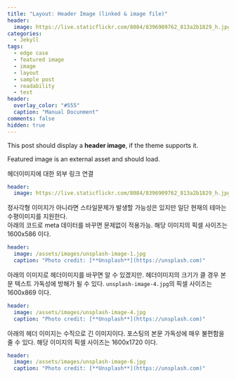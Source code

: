 ```yaml
---
title: "Layout: Header Image (linked & image file)"
header:
  image: https://live.staticflickr.com/8084/8396909762_813a2b1829_h.jpg
categories:
  - Jekyll
tags:
  - edge case
  - featured image
  - image
  - layout
  - sample post
  - readability
  - test
header:
  overlay_color: "#555"
  caption: "Manual Docunment"
comments: false
hidden: true
---
```


This post should display a **header image**, if the theme supports it.

Featured image is an external asset and should load.

헤더이미지에 대한 외부 링크 연결
```yaml
header:
  image: https://live.staticflickr.com/8084/8396909762_813a2b1829_h.jpg
```

정사각형 이미지가 아니라면 스타일문제가 발생할 가능성은 있지만 일단 현재의 테마는 수평이미지를 지원한다.  
아래의 코드로 meta 데이터를 바꾸면 문제없이 적용가능. 해당 이미지의 픽셀 사이즈는 1600x586 이다.
```yaml
header:
  image: /assets/images/unsplash-image-1.jpg
  caption: "Photo credit: [**Unsplash**](https://unsplash.com)"
```


아래의 이미지로 헤더이미지를 바꾸면 알 수 있겠지만. 헤더이미지의 크기가 클 경우 본문 텍스트 가독성에 방해가 될 수 있다.
`unsplash-image-4.jpg`의 픽셀 사이즈는 1600x869 이다.
```yaml
header:
  image: /assets/images/unsplash-image-4.jpg
  caption: "Photo credit: [**Unsplash**](https://unsplash.com)"
```

아래의 헤더 이미지는 수직으로 긴 이미지이다. 포스팅의 본문 가독성에 매우 불편함을 줄 수 있다.
해당 이미지의 픽셀 사이즈는 1600x1720 이다.
```yaml
header:
  image: /assets/images/unsplash-image-6.jpg
  caption: "Photo credit: [**Unsplash**](https://unsplash.com)"
```